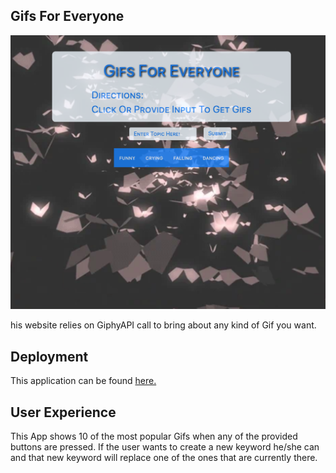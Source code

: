 ## Gifs For Everyone

![alt text][logo]

[logo]: https://github.com/mattkrebs1974/Gifs-with-GiphyAPI/blob/master/Gifs%20copy.png

his website relies on GiphyAPI call to bring about any kind of Gif you want.

## Deployment 

This application can be found [here.](https://mattkrebs1974.github.io/Gifs-with-GiphyAPI/)

## User Experience

This App shows 10 of the most popular Gifs when any of the provided buttons are pressed. If the user wants to create a new keyword he/she can and that new keyword will replace one of the ones that are currently there. 



